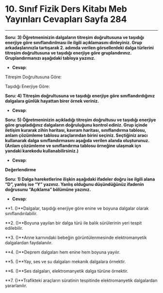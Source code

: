 # 10. Sınıf Fizik Ders Kitabı Meb Yayınları Cevapları Sayfa 284

---

**Soru: 3) Öğretmeninizin dalgaların titreşim doğrultusuna ve taşıdığı enerjiye göre sınıflandırılması ile ilgili açıklamasını dinleyiniz. Grup arkadaşlarınızla tartışarak 2. adımda verilen görsellerdeki dalga türlerini titreşim doğrultusuna ve taşıdığı enerjiye göre gruplandırınız. Gruplandırmanızı aşağıdaki tabloya yazınız.**

-   **Cevap**:

Titreşim Doğrultusuna Göre:

 Taşıdığı Enerjiye Göre:

**Soru: 4) Titreşim doğrultusuna ve taşıdığı enerjiye göre sınıflandırdığınız dalgalara günlük hayattan birer örnek veriniz.**

-   **Cevap**:

**Soru: 5) Öğretmeninizin açıkladığı titreşim doğrultusu ve taşıdığı enerjiye göre grupladığınız dalgaların doğruluğunu kontrol ediniz. Grup içinde iletişim kurarak zihin haritası, kavram haritası, sınıflandırma tablosu, anlam çözümleme tablosu araçlarından birini seçiniz. Seçtiğiniz aracı kullanarak dalga sınıflandırmasını aşağıda verilen alanda oluşturunuz. (Anlam çözümleme ve sınıflandırma tablosu örneğine ulaşmak içn yandaki karekodu kullanabilirsiniz.)**

-   **Cevap**:

**Değerlendirme**

**Soru: 1) Dalga hareketlerine ilişkin aşağıdaki ifadeler doğru ise ilgili alana “D”, yanlış ise “Y” yazınız. Yanlış olduğunu düşündüğünüz ifadenin doğrusunu “Açıklama” bölümüne yazınız.**

-   **Cevap**:

**1. ()**Dalgalar, taşıdığı enerjiye göre enine ve boyuna dalgalar olarak sınıflandırılabilir.

**2. ()**Boyuna yayılan bir dalga türü ile balık sürülerinin yeri tespit edilebilir.

**3. ()**Anne karnındaki bebeğin görüntülenmesinde elektromanyetik dalgalardan faydalanılır.

**4. ()**Deprem dalgaları hem enine hem boyuna yayılır.

**5. ()**Yay, ses ve su dalgaları mekanik dalgalara örnektir.

**6. ()**Ses dalgaları, elektromanyetik dalga türüne örnektir.

**7. ()**Trafikteki araçların süratinin tespitinde elektromanyetik dalgalardan yararlanılır.